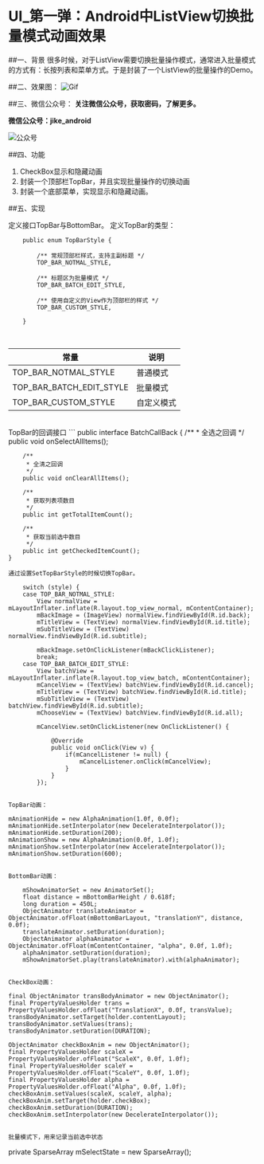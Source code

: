 # UI_第一弹：Android中ListView切换批量模式动画效果

##一、背景
很多时候，对于ListView需要切换批量操作模式，通常进入批量模式的方式有：长按列表和菜单方式。于是封装了一个ListView的批量操作的Demo。

##二、效果图：
![Gif](https://github.com/wch0620/CheckBoxAnimation/raw/master/gif/screen.gif)

##三、微信公众号：
**关注微信公众号，获取密码，了解更多。**

**微信公众号：jike_android**

![公众号](https://github.com/wch0620/StatusBar/raw/master/WeiXin/qrcode.jpg)

##四、功能
 1. CheckBox显示和隐藏动画
 2. 封装一个顶部栏TopBar，并且实现批量操作的切换动画
 3. 封装一个底部菜单，实现显示和隐藏动画。

##五、实现

定义接口TopBar与BottomBar。
定义TopBar的类型：
```
    public enum TopBarStyle {

        /** 常规顶部栏样式，支持主副标题 */
        TOP_BAR_NOTMAL_STYLE,

        /** 标题区为批量模式 */
        TOP_BAR_BATCH_EDIT_STYLE,

        /** 使用自定义的View作为顶部栏的样式 */
        TOP_BAR_CUSTOM_STYLE,
        
    }
```
</br>


| 常量             | 说明                           |
| -------------- | ---------------------------- |
| TOP_BAR_NOTMAL_STYLE | 普通模式         |
| TOP_BAR_BATCH_EDIT_STYLE  | 批量模式 |
| TOP_BAR_CUSTOM_STYLE  | 自定义模式              |


</br>
TopBar的回调接口
```
    public interface BatchCallBack {
        /**
         * 全选之回调
         */
        public void onSelectAllItems();
        
        /**
         * 全清之回调
         */
        public void onClearAllItems();
        
        /**
         * 获取列表项数目
         */
        public int getTotalItemCount();
        
        /**
         * 获取当前选中数目
         */
        public int getCheckedItemCount();
    }
```
通过设置SetTopBarStyle的时候切换TopBar。
```
        switch (style) {
		case TOP_BAR_NOTMAL_STYLE:
			View normalView = mLayoutInflater.inflate(R.layout.top_view_normal, mContentContainer);
			mBackImage = (ImageView) normalView.findViewById(R.id.back);
			mTitleView = (TextView) normalView.findViewById(R.id.title);
			mSubTitleView = (TextView) normalView.findViewById(R.id.subtitle);
			
			mBackImage.setOnClickListener(mBackClickListener);
			break;
		case TOP_BAR_BATCH_EDIT_STYLE:
			View batchView = mLayoutInflater.inflate(R.layout.top_view_batch, mContentContainer);
			mCancelView = (TextView) batchView.findViewById(R.id.cancel);
			mTitleView = (TextView) batchView.findViewById(R.id.title);
			mSubTitleView = (TextView) batchView.findViewById(R.id.subtitle);
			mChooseView = (TextView) batchView.findViewById(R.id.all);
			
			mCancelView.setOnClickListener(new OnClickListener() {
				
				@Override
				public void onClick(View v) {
					if(mCancelListener != null) {
						mCancelListener.onClick(mCancelView);
					}
				}
			});

```

TopBar动画：

```
	mAnimationHide = new AlphaAnimation(1.0f, 0.0f);
	mAnimationHide.setInterpolator(new DecelerateInterpolator());
	mAnimationHide.setDuration(200);
	mAnimationShow = new AlphaAnimation(0.0f, 1.0f);
	mAnimationShow.setInterpolator(new AccelerateInterpolator());
	mAnimationShow.setDuration(600);
```

BottomBar动画：

```
        mShowAnimatorSet = new AnimatorSet();
        float distance = mBottomBarHeight / 0.618f;
        long duration = 450L;
        ObjectAnimator translateAnimator = ObjectAnimator.ofFloat(mBottomBarLayout, "translationY", distance, 0.0f);
        translateAnimator.setDuration(duration);
        ObjectAnimator alphaAnimator = ObjectAnimator.ofFloat(mContentContainer, "alpha", 0.0f, 1.0f);
        alphaAnimator.setDuration(duration);
        mShowAnimatorSet.play(translateAnimator).with(alphaAnimator);	
```

CheckBox动画：
```
	final ObjectAnimator transBodyAnimator = new ObjectAnimator();
	final PropertyValuesHolder trans = PropertyValuesHolder.ofFloat("TranslationX", 0.0f, transValue);
	transBodyAnimator.setTarget(holder.contentLayout);
	transBodyAnimator.setValues(trans);
	transBodyAnimator.setDuration(DURATION);

	ObjectAnimator checkBoxAnim = new ObjectAnimator();
	final PropertyValuesHolder scaleX = PropertyValuesHolder.ofFloat("ScaleX", 0.0f, 1.0f);
	final PropertyValuesHolder scaleY = PropertyValuesHolder.ofFloat("ScaleY", 0.0f, 1.0f);
	final PropertyValuesHolder alpha = PropertyValuesHolder.ofFloat("Alpha", 0.0f, 1.0f);
	checkBoxAnim.setValues(scaleX, scaleY, alpha);
	checkBoxAnim.setTarget(holder.checkBox);
	checkBoxAnim.setDuration(DURATION);
	checkBoxAnim.setInterpolator(new DecelerateInterpolator());
```

批量模式下，用来记录当前选中状态
```
private SparseArray<Boolean> mSelectState = new SparseArray<Boolean>();
```






